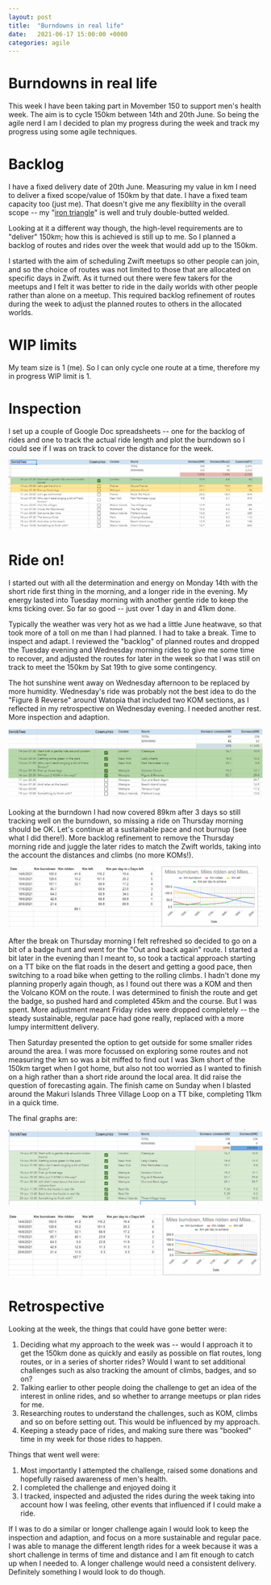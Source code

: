 ```yaml
---
layout: post
title:  "Burndowns in real life"
date:   2021-06-17 15:00:00 +0000
categories: agile
---
```


# Burndowns in real life

This week I have been taking part in Movember 150 to support men's health week. The aim is to cycle 150km between 14th and 20th June. So being the agile nerd I am I decided to plan my progress during the week and track my progress using some agile techniques.

# Backlog

I have a fixed delivery date of 20th June. Measuring my value in km I need to deliver a fixed scope/value of 150km by that date. I have a fixed team capacity too (just me). That doesn't give me any flexiblilty in the overall scope -- my "[iron triangle](https://www.atlassian.com/agile/agile-at-scale/agile-iron-triangle)" is well and truly double-butted welded.

Looking at it a different way though, the high-level requirements are to "deliver" 150km; how this is achieved is still up to me. So I planned a backlog of routes and rides over the week that would add up to the 150km. 

I started with the aim of scheduling Zwift meetups so other people can join, and so the choice of routes was not limited to those that are allocated on specific days in Zwift. As it turned out there were few takers for the meetups and I felt it was better to ride in the daily worlds with other people rather than alone on a meetup. This required backlog refinement of routes during the week to adjust the planned routes to others in the allocated worlds.

# WIP limits

My team size is 1 (me). So I can only cycle one route at a time, therefore my in progress WIP limit is 1.

# Inspection

I set up a couple of Google Doc spreadsheets -- one for the backlog of rides and one to track the actual ride length and plot the burndown so I could see if I was on track to cover the distance for the week.


![Monday backlog](images/2021-06-17-mon-backlog.png)

# Ride on!

I started out with all the determination and energy on Monday 14th with the short ride first thing in the morning, and a longer ride in the evening. My energy lasted into Tuesday morning with another gentle ride to keep the kms ticking over. So far so good -- just over 1 day in and 41km done.

Typically the weather was very hot as we had a little June heatwave, so that took more of a toll on me than I had planned. I had to take a break. Time to inspect and adapt. I reviewed the "backlog" of planned routes and dropped the Tuesday evening and Wednesday morning rides to give me some time to recover, and adjusted the routes for later in the week so that I was still on track to meet the 150km by Sat 19th to give some contingency.

The hot sunshine went away on Wednesday afternoon to be replaced by more humidity. Wednesday's ride was probably not the best idea to do the "Figure 8 Reverse" around Watopia that included two KOM sections, as I reflected in my retrospective on Wednesday evening. I needed another rest. More inspection and adaption.

![Thursday backlog](images/2021-06-17-thurs-backlog.png)

Looking at the burndown I had now covered 89km after 3 days so still tracking well on the burndown, so missing a ride on Thursday morning should be OK. Let's continue at a sustainable pace and not burnup (see what I did there!). More backlog refinement to remove the Thursday morning ride and juggle the later rides to match the Zwift worlds, taking into the account the distances and climbs (no more KOMs!).

![Thursday burndown](images/2021-06-17-thurs-burndown.png)

After the break on Thursday morning I felt refreshed so decided to go on a bit of a badge hunt and went for the "Out and back again" route. I started a bit later in the evening than I meant to, so took a tactical approach starting on a TT bike on the flat roads in the desert and getting a good pace, then switching to a road bike when getting to the rolling climbs. I hadn't done my planning properly again though, as I found out there was a KOM and then the Volcano KOM on the route. I was determined to finish the route and get the badge, so pushed hard and completed 45km and the course. But I was spent. More adjustment meant Friday rides were dropped completely -- the steady sustainable, regular pace had gone really, replaced with a more lumpy intermittent delivery.

Then Saturday presented the option to get outside for some smaller rides around the area. I was more focussed on exploring some routes and not measuring the km so was a bit miffed to find out I was 3km short of the 150km target when I got home, but also not too worried as I wanted to finish on a high rather than a short ride around the local area. It did raise the question of forecasting again. The finish came on Sunday when I blasted around the Makuri Islands Three Village Loop on a TT bike, completing 11km in a quick time.

The final graphs are:

![Sunday backlog](images/2021-06-17-sun-backlog.png)

![Sunday burndown](images/2021-06-17-sun-burndown.png)


# Retrospective

Looking at the week, the things that could have gone better were:

1. Deciding what my approach to the week was -- would I approach it to get the 150km done as quickly and easily as possible on flat routes, long routes, or in a series of shorter rides? Would I want to set additional challenges such as also tracking the amount of climbs, badges, and so on?
2. Talking earlier to other people doing the challenge to get an idea of the interest in online rides, and so whether to arrange meetups or plan rides for me.
3. Researching routes to understand the challenges, such as KOM, climbs and so on before setting out. This would be influenced by my approach.
4. Keeping a steady pace of rides, and making sure there was "booked" time in my week for those rides to happen.

Things that went well were:

1. Most importantly I attempted the challenge, raised some donations and hopefully raised awareness of men's health.
2. I completed the challenge and enjoyed doing it
3. I tracked, inspected and adjusted the rides during the week taking into account how I was feeling, other events that influenced if I could make a ride.

If I was to do a similar or longer challenge again I would look to keep the inspection and adaption, and focus on a more sustainable and regular pace. I was able to manage the different length rides for a week because it was a short challenge in terms of time and distance and I am fit enough to catch up when I needed to. A longer challenge would need a consistent delivery. Definitely something I would look to do though.

